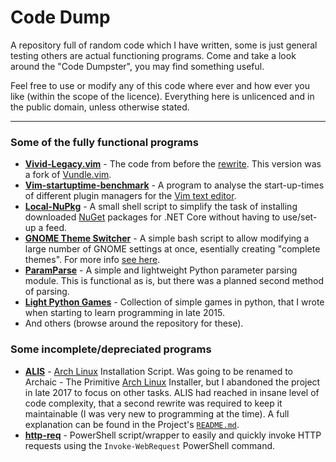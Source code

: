 # Code Dump


A repository full of random code which I have written, some is just general
testing others are actual functioning programs. Come and take a look around the
"Code Dumpster", you may find something useful.

Feel free to use or modify any of this code where ever and how ever you like
(within the scope of the licence). Everything here is unlicenced and in the
public domain, unless otherwise stated.
 

---


### Some of the fully functional programs

* **[Vivid-Legacy.vim]** - The code from before the
  [rewrite](https://github.com/axvr/Vivid.vim). This version was a fork of
  [Vundle.vim](https://github.com/VundleVim/Vundle.vim).
* **[Vim-startuptime-benchmark]** - A program to analyse the start-up-times of
  different plugin managers for the [Vim text editor](http://www.vim.org).
* **[Local-NuPkg]** - A small shell script to simplify the task of installing
  downloaded [NuGet](https://nuget.org) packages for .NET Core without having to
  use/set-up a feed.
* **[GNOME Theme Switcher]** - A simple bash script to allow modifying a large
  number of GNOME settings at once, esentially creating "complete themes". For
  more info [see here](https://www.reddit.com/r/unixporn/comments/73l9qg/gnome_script_to_switch_gnome_themes/).
* **[ParamParse]** - A simple and lightweight Python parameter parsing module.
  This is functional as is, but there was a planned second method of parsing.
* **[Light Python Games]** - Collection of simple games in python, that I wrote
  when starting to learn programming in late 2015.
* And others (browse around the repository for these).


### Some incomplete/depreciated programs

* **[ALIS]** - [Arch Linux] Installation Script. Was going to be renamed to
  Archaic - The Primitive [Arch Linux] Installer, but I abandoned the project in
  late 2017 to focus on other tasks. ALIS had reached in insane level of code
  complexity, that a second rewrite was required to keep it maintainable (I was
  very new to programming at the time). A full explanation can be found in the
  Project's [`README.md`](https://github.com/axvr/ALIS/blob/master/README.md).
* **[http-req]** - PowerShell script/wrapper to easily and quickly invoke HTTP
  requests using the `Invoke-WebRequest` PowerShell command.


[Vivid-Legacy.vim]:https://github.com/axvr/Vivid-Legacy.vim
[ALIS]:https://github.com/axvr/ALIS
[ParamParse]:https://github.com/axvr/codedump/tree/master/Python/paramparse
[Light Python Games]:https://github.com/axvr/codedump/tree/master/Python/games
[Vim-startuptime-benchmark]:https://github.com/axvr/codedump/tree/master/Vim/vim-startuptime-benchmark
[http-req]:https://github.com/axvr/codedump/blob/master/PowerShell/http-req.ps1
[GNOME Theme Switcher]:https://github.com/axvr/dotfiles/blob/master/manage/gnome-theme.sh
[Local-NuPkg]:https://github.com/axvr/codedump/blob/master/Shell/local-nupkg.sh
[Arch Linux]:https://archlinux.org
